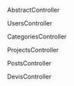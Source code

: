 AbstractController

UsersController

CategoriesController

ProjectsController

PostsController

DevisController